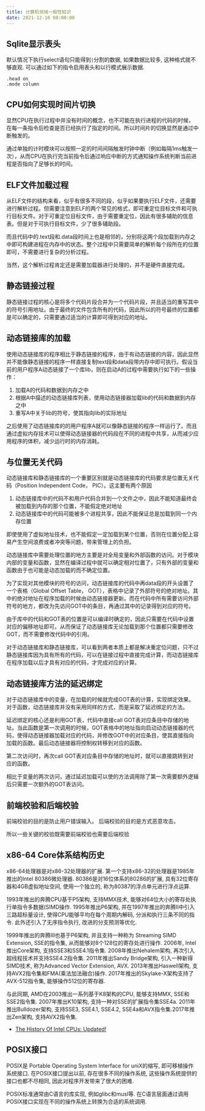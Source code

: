 ```yaml
---
title: 计算机领域一般性知识
date: 2021-12-16 08:00:00
---
```




Sqlite显示表头
-----------------

默认情况下执行select语句只能得到`|`分割的数据, 如果数据比较多, 这种格式就不够直观. 可以通过如下的指令启用表头和以行模式展示数据.

```
.head on
.mode column
```



CPU如何实现时间片切换
----------------------------

显然CPU在执行过程中并没有时间的概念，也不可能在执行进程的代码的时候，在每一条指令后检查是否已经执行了指定的时间。所以时间片的切换显然是通过中断触发的。

通过单独的计时模块可以按照一定的时间间隔触发时钟中断（例如每隔1ms触发一次），从而CPU在执行完当前指令后通过响应中断的方式通知操作系统判断当前进程是否指向了足够长的时间。


ELF文件加载过程
--------------------------

从ELF文件的结构来看，似乎有很多不同的段，似乎如果要执行ELF文件，还需要进行解析过程。但需要注意到ELF的两个常见的格式，即可重定位目标文件和可执行目标文件。对于可重定位目标文件，由于需要重定位，因此有很多辅助的信息表。但是对于可执行目标文件，少了很多辅助段。

而且代码中的.text段和.data段时间上也是相邻的，分别将这两个段加载到内存之中即可构建进程在内存中的状态。整个过程中只需要简单的解析每个段所在的位置即可，不需要进行复杂的分析过程。

当然，这个解析过程肯定还是需要加载器进行处理的，并不是硬件直接完成。

静态链接过程
---------------

静态链接过程的核心是将多个代码片段合并为一个代码片段，并且适当的重写其中的符号引用地址。由于最终的文件包含所有的代码，因此所以的符号最终的位置都是可以确定的，只需要通过适当的计算即可得到对应的地址。


动态链接库的加载
--------------------

使用动态链接库的程序相比于静态链接的程序，由于有动态链接的内容，因此显然并不能像静态链接的程序一样直接复制text段和data段带内存中即可执行。假设当前的用户程序A动态链接了一个库lib，则在启动A的过程中需要执行如下的一些操作：

1. 加载A的代码和数据到内存之中
2. 根据A中描述的动态链接库列表，使用动态链接器加载lib的代码和数据到内存之中
3. 重写A中关于lib的符号，使其指向lib的实际地址

之后使用了动态链接库的的用户程序A就可以像静态链接的程序一样运行了。而且通过虚拟内存技术可以使得动态链接器的代码段在不同的进程中共享，从而减少应用程序的体积，减少运行时的内存消耗。


与位置无关代码
---------------------

动态链接库和静态链接库的一个重要区别就是动态链接库的代码要求是位置无关代码（Position Independent Code， PIC）。这主要有两个原因

1. 动态链接库中的代码不和用户代码合并到一个文件之中，因此不能知道最终会被加载到内存的那个位置，不能假定绝对地址
2. 动态链接库中的代码可能被多个进程共享，因此不能保证总是加载到同一个内存位置

即使使用了虚拟地址技术，也不能假定一定加载到某个位置，否则在位置分配上容易产生空间浪费或者冲突等问题，带来管理上的负担。

动态链接库中需要处理位置的地方主要是对全局变量和外部函数的访问。对于模块内部的变量和函数，显然在编译过程中就可以确定相对位置了，只有外部的变量和函数由于也可能是动态加载的而不确定位置。

为了实现对其他模块的符号的访问，动态链接库的代码中再data段的开头设置了一个表格（Global Offset Table， GOT），表格中记录了外部符号的绝对地址。其中的绝对地址在程序加载的时候由动态链接器更新。而在代码中所有需要访问外部符号的地方，都改为先访问GOT中的条目，再通过其中的记录得到对应的符号。

由于库中的代码和GOT表的位置是可以编译时确定的，因此只需要在代码中设置对应的偏移地址即可。从而保证了动态链接库无论加载到那个位置都只需要修改GOT，而不需要修改代码中的引用。

对于动态链接库和静态链接库，可以看到两者本质上都是解决重定位问题，只不过静态链接库因为具有所有的代码，可以在链接过程中直接完成计算，而动态链接库在程序加载以后才具有对应的代码，才完成对应的计算。


动态链接库方法的延迟绑定
------------------------------

对于动态链接库中的变量，在加载的时候就完成GOT表的计算，实现绑定效果。对于函数，动态链接库并没有采用同样的方式，而是采取了延迟绑定的方法。

延迟绑定的核心还是利用GOT表，代码中直接call GOT表对应条目中存储的地址。当此函数是第一次调用的时候，GOT表格中的地址指向启动动态链接器的代码，使得动态链接器加载对应的代码，并修改GOT中的对应条目，使其直接指向加载的函数。最后动态链接器将控制权转移到对应的函数。

第二次访问时，再次call GOT表对应条目中存储的地址时，就可以直接跳转到对应的函数。

相比于变量的两次访问，通过延迟加载可以使的方法调用除了第一次需要额外逻辑后只需要一次额外的GOT表访问。



前端校验和后端校验
--------------------------

前端校验的目的是防止用户错误输入。 后端校验的目的是方式恶意攻击。

所以一些关键的校验既需要前端校验也需要后端校验



x86-64 Core体系结构历史
-----------------------

x86-64处理器是对x86-32处理器的扩展. 第一个支持x86-32的处理器是1985年推出的Intel 80386微处理器. 80386是对16位体系的80286的扩展, 具有32位寄存器和4GB虚拟地址空间, 使用一个独立的, 称为80387的浮点单元进行浮点运算.

1993年推出的奔腾CPU基于P5架构, 支持MMX技术, 能够对64位大小的寄存处执行单指令多数据(SIMD操作. 1995年推出P6架构, 并在1997年推出的奔腾II中引入三路超标量设计, 使得CPU能够平均在每个周期内解码, 分派和执行三条不同的指令. 此外还引入了无序指令执行, 改进的分支预测等优化.

1999年推出的奔腾III也基于P6架构, 并且支持一种称为 Streaming SIMD Extension, SSE的指令集, 从而能够对8个128位的寄存处进行操作. 2006年, Intel推出Core架构, 支持SSE3和SSE4.1指令集. 2008年推出Nehalem架构, 再次引入超线程技术并支持SSE4.2指令集. 2011年推出Sandy Bridge架构, 引入一种新得SIMD技术, 称为Advanced Vector Extension, AVX. 2013年推出Haswell架构, 支持AVX2指令集和FMA(乘法加法融合)操作. 2017年推出的Skylake-X架构支持了AVX-512指令集, 能够操作512位的寄存器.

与此同期, AMD在2003推出一系列基于K8架构的CPU, 能够支持MMX, SSE和SSE2指令集. 2007年推出K10架构, 支持一种对SSE的扩展指令集SSE4a. 2011年推出Bulldozer架构, 支持SSE3, SSE4.1, SSE4.2, SSE4a和AVX指令集.2017年推出Zen架构, 支持AVX2指令集.

- [The History Of Intel CPUs: Updated!](https://www.tomshardware.com/picturestory/710-history-of-intel-cpus.html)

POSIX接口
--------------

POSIX是 Portable Operating System Interface for uniX的缩写, 即可移植操作系统接口. 在POSIX接口提出以前, 存在很多不同的操作系统, 这些操作系统提供的接口也都不尽相同, 因此对程序开发带来了很大的困难.

POSIX标准通常由C语言的库实现, 例如glibc和musl等. 在C语言层面通过调用POSIX接口实现在不同的操作系统上转换为合适的系统调用.

